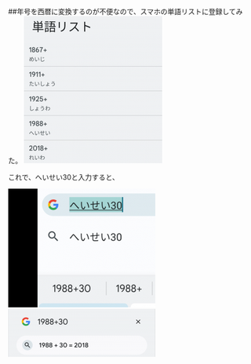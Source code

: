 ##年号を西暦に変換するのが不便なので、スマホの単語リストに登録してみた。
![](2025-02-10-10-48-06.png)

これで、へいせい30と入力すると、

![](2025-02-10-10-52-45.png)
![](2025-02-10-10-57-41.png)
